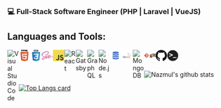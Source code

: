 ### 💻 Full-Stack Software Engineer (PHP | Laravel | VueJS)

## Languages and Tools:

<img align="left" alt="Visual Studio Code" width="26px" src="./images/visual-studio-code.png" />
<img align="left" alt="HTML5" width="26px" src="./img/html.png" />
<img align="left" alt="CSS3" width="26px" src="./img/css.png" />
<img align="left" alt="Sass" width="26px" src="./img/sass.png" />
<img align="left" alt="JavaScript" width="26px" src="./img/javascript.png" />
<img align="left" alt="React" width="26px" src="./img/react.png" />
<img align="left" alt="Gatsby" width="26px" src="./img/gatsby.png" />
<img align="left" alt="GraphQL" width="26px" src="./img/graphql.png" />
<img align="left" alt="Node.js" width="26px" src="./img/nodejs.png" />
<img align="left" alt="SQL" width="26px" src="./img/sql.png" />
<img align="left" alt="MySQL" width="26px" src="./img/mysql.png" />
<img align="left" alt="MongoDB" width="26px" src="./img/mongodb.png" />
<img align="left" alt="Git" width="26px" src="./img/git.png" />
<img align="left" alt="GitHub" width="26px" src="./img/github.png" />
<img align="left" alt="HTML5" width="26px" src="./img/terminal.png" />

<br></br>



![Nazmul's github stats](https://github-readme-stats.vercel.app/api?username=mdpappu006&count_private=true)


[![Top Langs card](https://github-readme-stats.vercel.app/api/top-langs/?username=mdpappu006&card_width=550)](https://github.com/mdpappu006)

